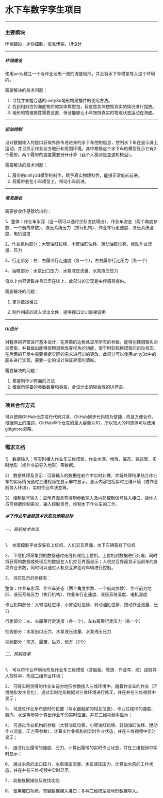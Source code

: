 # 水下车数字孪生项目

***

### 主要模块

环境建设，运动控制，信息传输，UI设计

***

##### 环境建设

使用unity建立一个与作业地形一致的海底地形，并且将水下车模型导入这个环境内。

需要解决的技术问题：

1. 寻找并掌握合适的unity3d地形构建插件的使用方法。
2. 找到相对应的海底物件的实体模型包，将这些实体按照真实的情况进行摆放。
3. 地形的物理属性需要设置，保证能够让小车按照真实的物理状态运动在海底。

***

##### 运动控制

设计数据输入的接口获取外部传递进来的水下车控制信息，控制水下车在显示屏上运动，并且显示作业前方地形和周围环境。其中根据这个水下车的模型显示它有2个履带，两个履带的速度需要分开计算（我个人猜测是差速轮模型）。

需要解决的技术问题：

1. 履带的unity3d模型的制作，赋予真实物理特性，能够正常旋转前进。
2. 将履带套在小车模型上，带动小车前进。

***

##### 信息接收

需要接收传感器给出的：

1、整体：作业车水深（这一项可以通过坐标直接得出）、作业车姿态（两个角度参数、一个航向参数）、液压系统压力（执行机构）、作业车行走速度、液压系统温度、电机温度

2、作业机构部分：大臂油缸位移、小臂油缸位移、转动油缸位移、搅动作业流量、压力

3、行走部分：左、右履带行走速度（各一个），左右履带行走压力（各一个）

4、抽吸部分：水泵出口压力、水泵液压流量、水泵液压压力

将以上内容读取并且显示在UI上，此部分的实现是由传感器提供。

需要解决的问题：

1. 定义数据格式

2. 制作相应的读入读出文件，提供接口让UI直接调用

***

##### UI设计

对程序的界面进行基本设计，在屏幕的边角处显示所有的参数，能够创建摄像头对准模型，并且做出能够使用鼠标改变视角的功能，便于时刻观察模型的运动状态。在后面的开发中需要根据实际的需求进行UI的更改。此部分可以使用unity3d中的画布进行实现，需要一定的设计保证界面的清晰。

需要解决的问题：

1. 掌握制作UI界面的方法
2. 根据所需要的参数数量和类型，合设计出清晰合理的UI界面。

***

### 项目合作方式

可以使用GitHub仓库进行代码共享，GitHub同步代码较为便捷，而且方便合作。根据网上的描述，GitHub单个仓库的最大容量为1G，所以较大的材质包可以使用gitignore忽略。

***

### 需求文档

1） 数据输入：可实时接入作业车三维模型、作业水深、倾角、姿态、输送管、实时地形（或作业前导入地形）等数据。

2） 数据处理及显示：可将输入的数据在软件中实时处理，并将处理结果结合作业车的实际情况通过三维视频在显示屏中显示，显示内容包括实时三维环境（或作业前导入环境）、实时作业车状态等。

3） 控制信号输入：显示界面具有控制参数输入及内部控制信号输入接口，操作人员可根据控制需求，输入控制信号，控制水下作业车的工作。

##### 水下作业车当前技术状态及预期目标

###### 一、目前技术状态

1、              水面控制平台安装有上位机、人机交互界面，水下车辆载有下位机

2、              下位机将采集到的数据通过光线传递给上位机，上位机对数据进行处理，同时将获得的数据或处理后的数据在人机交互界面显示；人机交互界面显示当前车的各项作业参数，同时可以通过人机交互界面对车辆进行控制。

3、              当前显示的参数有：

整体：作业车水深、作业车姿态（两个角度参数、一个航向参数）、作业前方地形、液压系统压力（执行机构）、作业车行走速度、液压系统温度、电机温度

作业机构部分：大臂油缸位移、小臂油缸位移、转动油缸位移、搅动作业流量、压力

行走部分：左、右履带行走速度（各一个），左右履带行走压力（各一个）

抽吸部分：水泵出口压力、水泵液压流量、水泵液压压力

视频部分：前方、履带、后方、侧方（2个）

###### 二、预期效果

1、              可以将作业环境地形及作业车三维模型（含船舶、管道、作业车、缆）提前导入软件中，形成三维作业环境；

2、              可将实时测得的作业车前方地形参数接入三维环境中，随着作业车的作业（环境地形发生变化），通过实时地形数据对三维环境进行修正，并在并在三维视频中显示；

3、              可通过作业车布放时的位置（与水面船舶的相互位置）、作业过程中的速度、航向、水深等参算计算出作业车的实时位置，并在三维视频中显示；

4、              可通过作业机构的参数（大臂油缸位移、小臂油缸位移、转动油缸位移、搅动作业流量、压力等参数），计算出作业机构的实时作业状态，并在三维视频中实时显示；

5、              通过行走履带的速度、压力，计算出履带的实时作业状态，并在三维视频中实时显示；

6、              通过水泵的出口压力、水泵液压流量、水泵液压压力，计算出水泵的工作状态，并在并在三维视频中实时显示。

7、              具备数据储存及查找功能

8、              备用接口功能，预留数据接入接口；多种三维模型及地形数据导入。